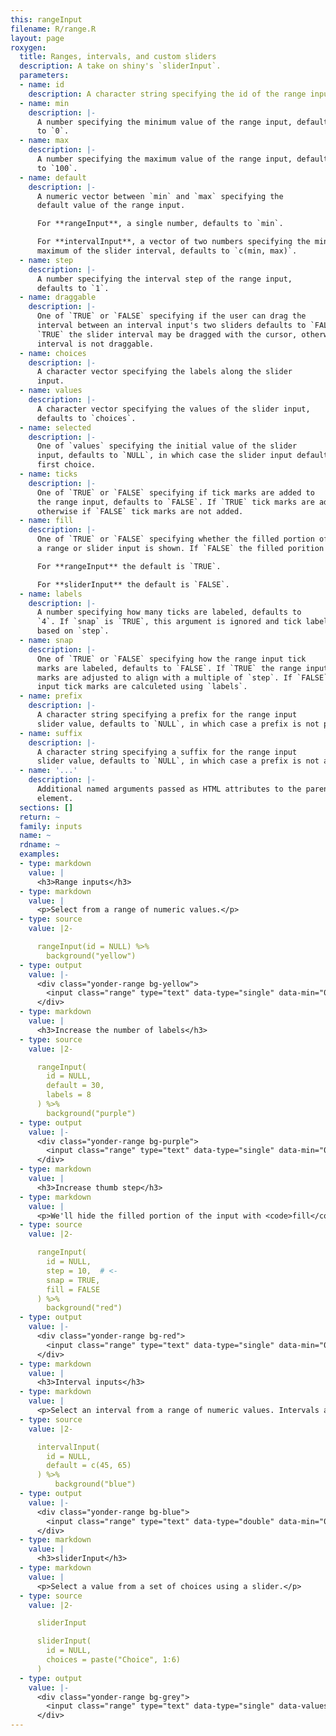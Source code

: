 ```yaml
---
this: rangeInput
filename: R/range.R
layout: page
roxygen:
  title: Ranges, intervals, and custom sliders
  description: A take on shiny's `sliderInput`.
  parameters:
  - name: id
    description: A character string specifying the id of the range input or `NULL`.
  - name: min
    description: |-
      A number specifying the minimum value of the range input, defaults
      to `0`.
  - name: max
    description: |-
      A number specifying the maximum value of the range input, defaults
      to `100`.
  - name: default
    description: |-
      A numeric vector between `min` and `max` specifying the
      default value of the range input.

      For **rangeInput**, a single number, defaults to `min`.

      For **intervalInput**, a vector of two numbers specifying the minimum and
      maximum of the slider interval, defaults to `c(min, max)`.
  - name: step
    description: |-
      A number specifying the interval step of the range input,
      defaults to `1`.
  - name: draggable
    description: |-
      One of `TRUE` or `FALSE` specifying if the user can drag the
      interval between an interval input's two sliders defaults to `FALSE`. If
      `TRUE` the slider interval may be dragged with the cursor, otherwise the
      interval is not draggable.
  - name: choices
    description: |-
      A character vector specifying the labels along the slider
      input.
  - name: values
    description: |-
      A character vector specifying the values of the slider input,
      defaults to `choices`.
  - name: selected
    description: |-
      One of `values` specifying the initial value of the slider
      input, defaults to `NULL`, in which case the slider input defaults to the
      first choice.
  - name: ticks
    description: |-
      One of `TRUE` or `FALSE` specifying if tick marks are added to
      the range input, defaults to `FALSE`. If `TRUE` tick marks are added,
      otherwise if `FALSE` tick marks are not added.
  - name: fill
    description: |-
      One of `TRUE` or `FALSE` specifying whether the filled portion of
      a range or slider input is shown. If `FALSE` the filled porition is hidden.

      For **rangeInput** the default is `TRUE`.

      For **sliderInput** the default is `FALSE`.
  - name: labels
    description: |-
      A number specifying how many ticks are labeled, defaults to
      `4`. If `snap` is `TRUE`, this argument is ignored and tick labels are
      based on `step`.
  - name: snap
    description: |-
      One of `TRUE` or `FALSE` specifying how the range input tick
      marks are labeled, defaults to `FALSE`. If `TRUE` the range input tick
      marks are adjusted to align with a multiple of `step`. If `FALSE` the range
      input tick marks are calculeted using `labels`.
  - name: prefix
    description: |-
      A character string specifying a prefix for the range input
      slider value, defaults to `NULL`, in which case a prefix is not prepended.
  - name: suffix
    description: |-
      A character string specifying a suffix for the range input
      slider value, defaults to `NULL`, in which case a prefix is not appended.
  - name: '...'
    description: |-
      Additional named arguments passed as HTML attributes to the parent
      element.
  sections: []
  return: ~
  family: inputs
  name: ~
  rdname: ~
  examples:
  - type: markdown
    value: |
      <h3>Range inputs</h3>
  - type: markdown
    value: |
      <p>Select from a range of numeric values.</p>
  - type: source
    value: |2-

      rangeInput(id = NULL) %>%
        background("yellow")
  - type: output
    value: |-
      <div class="yonder-range bg-yellow">
        <input class="range" type="text" data-type="single" data-min="0" data-max="100" data-step="1" data-from="0" data-prettify-separator="," data-grid="TRUE" data-grid-num="4"/>
      </div>
  - type: markdown
    value: |
      <h3>Increase the number of labels</h3>
  - type: source
    value: |2-

      rangeInput(
        id = NULL,
        default = 30,
        labels = 8
      ) %>%
        background("purple")
  - type: output
    value: |-
      <div class="yonder-range bg-purple">
        <input class="range" type="text" data-type="single" data-min="0" data-max="100" data-step="1" data-from="30" data-prettify-separator="," data-grid="TRUE" data-grid-num="8"/>
      </div>
  - type: markdown
    value: |
      <h3>Increase thumb step</h3>
  - type: markdown
    value: |
      <p>We'll hide the filled portion of the input with <code>fill</code> and change how tick marks are placed with <code>snap</code>.</p>
  - type: source
    value: |2-

      rangeInput(
        id = NULL,
        step = 10,  # <-
        snap = TRUE,
        fill = FALSE
      ) %>%
        background("red")
  - type: output
    value: |-
      <div class="yonder-range bg-red">
        <input class="range" type="text" data-type="single" data-min="0" data-max="100" data-step="10" data-from="0" data-prettify-separator="," data-grid="TRUE" data-grid-num="4" data-grid-snap="TRUE" data-no-fill="true"/>
      </div>
  - type: markdown
    value: |
      <h3>Interval inputs</h3>
  - type: markdown
    value: |
      <p>Select an interval from a range of numeric values. Intervals are draggable by default, this can be toggled off with <code>draggable = FALSE</code>.</p>
  - type: source
    value: |2-

      intervalInput(
        id = NULL,
        default = c(45, 65)
      ) %>%
          background("blue")
  - type: output
    value: |-
      <div class="yonder-range bg-blue">
        <input class="range" type="text" data-type="double" data-min="0" data-max="100" data-from="45" data-to="65" data-drag-interval="FALSE" data-prettify-separator="," data-grid="TRUE" data-grid-num="4"/>
      </div>
  - type: markdown
    value: |
      <h3>sliderInput</h3>
  - type: markdown
    value: |
      <p>Select a value from a set of choices using a slider.</p>
  - type: source
    value: |2-

      sliderInput

      sliderInput(
        id = NULL,
        choices = paste("Choice", 1:6)
      )
  - type: output
    value: |-
      <div class="yonder-range bg-grey">
        <input class="range" type="text" data-type="single" data-values="Choice 1,Choice 2,Choice 3,Choice 4,Choice 5,Choice 6" data-choices="Choice 1,Choice 2,Choice 3,Choice 4,Choice 5,Choice 6" data-from data-grid="TRUE" data-hide-min-max="TRUE" data-no-fill="true"/>
      </div>
---
```

